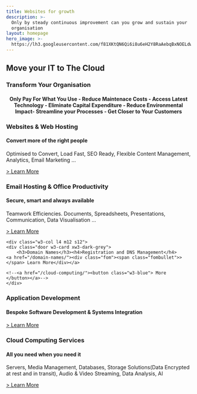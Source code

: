 ```yaml
---
title: Websites for growth
description: >-
  Only by steady continuous improvement can you grow and sustain your
  organisation
layout: homepage
hero_image: >-
  https://lh3.googleusercontent.com/f81XKtQN6Qi6i8u6eH2Y8RaAebqBxNOELdwRmq1B7LWbT4SNnGPUXtKJDP-Ktrk7ORoUCon6zpIMThfYLz0=w1200-h500-c-rj-e30#.jpg
---
```

<h2 class="w3-center herohead">Move your IT to The Cloud</h2>
<h3 class="w3-center herohead">Transform Your Organisation</h3>
<h4 style="text-align: center;">Only Pay For What You Use - Reduce Maintenace Costs - Access Latest Technology - Eliminate Capital Expenditure - Reduce Environmental Impact- Streamline your Processes - Get Closer to Your Customers </h4>
<!--<p class="w3-main"> Computing power when you need it. With less time and budget devoted to keeping IT systems running, you can focus on your core business.  Computing power can be brought online or retired in real time allowing you to grow with peace of mind.</p> -->
<!-- <h2 class="w3-center herohead">Get your Organisations IT Under Control to Save Time and Money</h2>
<h2 class="w3-center herohead">Does the thought of your IT cause you to feel anxious?</h2>
<h2 class="w3-center herohead">Is IT Consuming too much of Your Time and Energy? Has IT Yielded the Promised Benefits ?</h2>
<h4 style="text-align: center;">Get your IT under control. Save Time and Money. </h4>
<p class="w3-main"> In many Small and Medium Sized Organisations IT management can be a problem. The cloud offers a degree of management as part of the service.</p> -->

<div class="w3-row-padding fpboxes">



  <div class="w3-col l4 m12 s12 ">
    <div class="door w3-card xw3-green"><h3>Websites &amp; Web Hosting</h3><h4>Convert more of the right people</h4><p>Optimised to Convert, Load Fast, SEO Ready, Flexible Content Management, Analytics, Email Marketing ...</p>
    <a href="/websites/"><div class="fom"><span class="fombullet">></span> Learn More</div></a>
    <!--<a href="/websites/"><button class="w3-blue"> More </button></a>-->
    </div>
     </div>
  <div class=" w3-col l4 m12 s12">
    <div class="door w3-card xw3-green"><h3>Email Hosting &amp; Office Productivity</h3><h4>Secure, smart and always available</h4><p>Teamwork Efficiencies. Documents, Spreadsheets, Presentations, Communication, Data Visualisation ...</p>
    <a href="/office-productivity/"><div class="fom"><span class="fombullet">></span> Learn More</div></a>
    <!--<a href="/office-productivity/"><button class="w3-blue"> More </button></a>-->
    </div>
  </div>

 
 
    <div class="w3-col l4 m12 s12">
    <div class="door w3-card xw3-dark-grey">
        <h3>Domain Names</h3><h4>Registration and DNS Management</h4>
    <a href="/domain-names/"><div class="fom"><span class="fombullet">></span> Learn More</div></a>

    <!--<a href="/cloud-computing/"><button class="w3-blue"> More </button></a>-->
    </div>
  </div>

</div>
<div class="w3-row-padding fpboxes">

  <div class="w3-col l6 m12 s12 ">
    <div class="smalldoor w3-card xw3-green"><h3>Application Development</h3><h4>Bespoke Software Development &amp; Systems Integration</h4>
        <a href="/application-development/"><div class="fom"><span class="fombullet">></span> Learn More</div></a>
    <!--<a href="/websites/"><button class="w3-blue"> More </button></a>-->
    </div> 
  </div>
  <!--<div class=" w3-col l4 m12 s12">
    <div class="door w3-card xw3-green"><h3>Website Hosting</h3><h4>Secure, smart and always available</h4><p>Teamwork Efficiencies. Documents, Spreadsheets, Presentations, Communication, Data Visualisation ...</p>
    <a href="/office-productivity/"><div class="fom"><span class="fombullet">></span> Learn More</div></a>
    </div>
  </div> -->
  <div class=" w3-col l6 m12 s12">
    <div class="smalldoor w3-card">
    <h3>Cloud Computing Services</h3><h4>All you need when you need it</h4><p>Servers, Media Management, Databases, Storage  Solutions(Data Encrypted at rest and in transit), Audio &amp; Video Streaming, Data Analysis, AI</p>
    <a href="/cloud-computing/"><div class="fom"><span class="fombullet">></span> Learn More</div></a>
    <!--<a href="/cloud-computing/"><button class="w3-blue"> More </button></a>-->
    </div>
  </div>

</div>